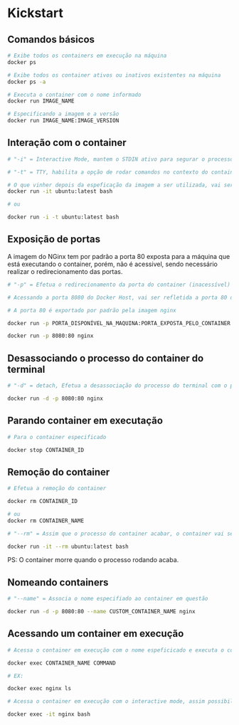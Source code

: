 # Kickstart

## Comandos básicos

```bash
# Exibe todos os containers em execução na máquina
docker ps

# Exibe todos os container ativos ou inativos existentes na máquina
docker ps -a
```

```bash
# Executa o container com o nome informado
docker run IMAGE_NAME

# Especificando a imagem e a versão
docker run IMAGE_NAME:IMAGE_VERSION
```

## Interação com o container

```bash
# "-i" = Interactive Mode, mantem o STDIN ativo para segurar o processo do container rodando

# "-t" = TTY, habilita a opção de rodar comandos no contexto do container

# O que vinher depois da espeficação da imagem a ser utilizada, vai ser executado dentro do contexto do container
docker run -it ubuntu:latest bash

# ou

docker run -i -t ubuntu:latest bash
```

## Exposição de portas

A imagem do NGinx tem por padrão a porta 80 exposta para a máquina que está executando o container, porém, não é acessivel, sendo necessário realizar o redirecionamento das portas.

```bash
# "-p" = Efetua o redirecionamento da porta do container (inacessível) para uma porta disponível na máquina (Docker Host).

# Acessando a porta 8080 do Docker Host, vai ser refletida a porta 80 do Docker container.

# A porta 80 é exportado por padrão pela imagem nginx

docker run -p PORTA_DISPONÍVEL_NA_MAQUINA:PORTA_EXPOSTA_PELO_CONTAINER nginx

docker run -p 8080:80 nginx
```

## Desassociando o processo do container do terminal

```bash
# "-d" = detach, Efetua a desassociação do processo do terminal com o processo do container

docker run -d -p 8080:80 nginx
```

## Parando container em executação

```bash
# Para o container especificado

docker stop CONTAINER_ID
```

## Remoção do container

```bash
# Efetua a remoção do container

docker rm CONTAINER_ID

# ou
docker rm CONTAINER_NAME
```

```bash
# "--rm" = Assim que o processo do container acabar, o container vai ser excluido, evitando ficar obsolento.

docker run -it --rm ubuntu:latest bash
```

PS: O container morre quando o processo rodando acaba.

## Nomeando containers

```bash
# "--name" = Associa o nome especifiado ao container em questão

docker run -d -p 8080:80 --name CUSTOM_CONTAINER_NAME nginx
```

## Acessando um container em execução

```bash
# Acessa o container em execução com o nome espeficicado e executa o comando informado

docker exec CONTAINER_NAME COMMAND

# EX:

docker exec nginx ls
```

```bash
# Acessa o container em execução com o interactive mode, assim possibilitando continuar acessando o bash dentro do container

docker exec -it nginx bash
```
